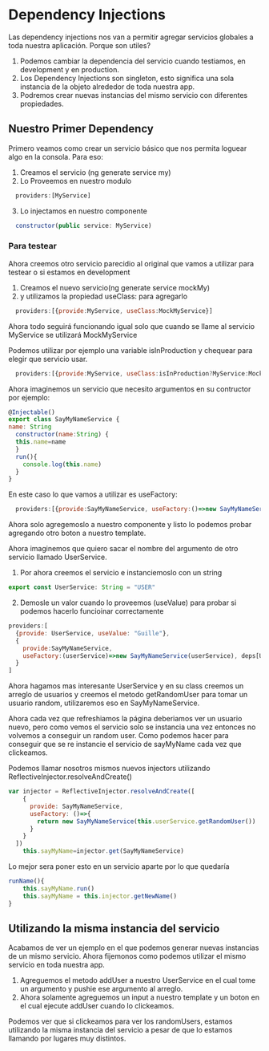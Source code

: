 # Dependency Injections

Las dependency injections nos van a permitir agregar servicios globales a toda nuestra aplicación. Porque son utiles?

1. Podemos cambiar la dependencia del servicio cuando testiamos, en development y en production.
2. Los Dependency Injections son singleton, esto significa una sola instancia de la objeto alrededor de toda nuestra app.
3. Podremos crear nuevas instancias del mismo servicio con diferentes propiedades.

## Nuestro Primer Dependency

Primero veamos como crear un servicio básico que nos permita loguear algo en la consola.
Para eso:
1. Creamos el servicio (ng generate service my)
2. Lo Proveemos en nuestro modulo
```javascript
  providers:[MyService]
```
3. Lo injectamos en nuestro componente
```javascript
  constructor(public service: MyService)
```

### Para testear

Ahora creemos otro servicio parecidio al original que vamos a utilizar para testear o si estamos en development

1. Creamos el nuevo servicio(ng generate service mockMy)
2. y utilizamos la propiedad useClass: para agregarlo
```javascript
  providers:[{provide:MyService, useClass:MockMyService}]
```

Ahora todo seguirá funcionando igual solo que cuando se llame al servicio MyService se utilizará MockMyService

Podemos utilizar por ejemplo una variable isInProduction y chequear para elegir que servicio usar.

```javascript
  providers:[{provide:MyService, useClass:isInProduction?MyService:MockMyService}]
```

Ahora imaginemos un servicio que necesito argumentos en su contructor por ejemplo:

```javascript
@Injectable()
export class SayMyNameService {
name: String
  constructor(name:String) {
  this.name=name
  }
  run(){
    console.log(this.name)  
  }
}
```

En este caso lo que vamos a utilizar es useFactory:

```javascript
  providers:[{provide:SayMyNameService, useFactory:()=>new SayMyNameService("Guille")}]
```

Ahora solo agregemoslo a nuestro componente y listo lo podemos probar agregando otro boton a nuestro template.

Ahora imaginemos que quiero sacar el nombre del argumento de otro servicio llamado UserService.
1. Por ahora creemos el servicio e instanciemoslo con un string
```javascript
export const UserService: String = "USER"
```
2. Demosle un valor cuando lo proveemos (useValue) para probar si podemos hacerlo funcioinar correctamente

```javascript
providers:[
  {provide: UserService, useValue: "Guille"},
  {
    provide:SayMyNameService,
    useFactory:(userService)=>new SayMyNameService(userService), deps[UserService]
  }
]
```


Ahora hagamos mas interesante UserService y en su class creemos un arreglo de usuarios y creemos el metodo getRandomUser para tomar un usuario random, utilizaremos eso en SayMyNameService.

Ahora cada vez que refreshiamos la página deberiamos ver un usuario nuevo, pero como vemos el servicio solo se instancia una vez entonces no volvemos a conseguir un random user. Como podemos hacer para conseguir que se re instancie el servicio de sayMyName cada vez que clickeamos.

Podemos llamar nosotros mismos nuevos injectors utilizando ReflectiveInjector.resolveAndCreate()

```javascript
var injector = ReflectiveInjector.resolveAndCreate([
    {
      provide: SayMyNameService,
      useFactory: ()=>{
        return new SayMyNameService(this.userService.getRandomUser())
      }
    }
  ])
    this.sayMyName=injector.get(SayMyNameService)
```

Lo mejor sera poner esto en un servicio aparte por lo que quedaría

```javascript
runName(){
    this.sayMyName.run()
    this.sayMyName = this.injector.getNewName()
}
```

## Utilizando la misma instancia del servicio

Acabamos de ver un ejemplo en el que podemos generar nuevas instancias de un mismo servicio. Ahora fijemonos como podemos utilizar el mismo servicio en toda nuestra app.

1. Agreguemos el metodo addUser a nuestro UserService en el cual tome un argumento y pushie ese argumento al arreglo.
2. Ahora solamente agreguemos un input a nuestro template y un boton en el cual ejecute addUser cuando lo clickeamos.

Podemos ver que si clickeamos para ver los randomUsers, estamos utilizando la misma instancia del servicio a pesar de que lo estamos llamando por lugares muy distintos.

